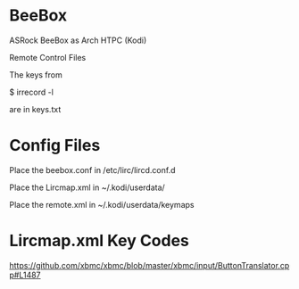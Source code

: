 # BeeBox
ASRock BeeBox as Arch HTPC (Kodi)

Remote Control Files


The keys from 

$ irrecord -l

are in keys.txt


# Config Files

Place the beebox.conf in /etc/lirc/lircd.conf.d

Place the Lircmap.xml in ~/.kodi/userdata/

Place the remote.xml in ~/.kodi/userdata/keymaps

# Lircmap.xml Key Codes

https://github.com/xbmc/xbmc/blob/master/xbmc/input/ButtonTranslator.cpp#L1487


